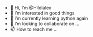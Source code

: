 - 👋 Hi, I’m @Hildialex
- 👀 I’m interested in good things
- 🌱 I’m currently learning python again
- 💞️ I’m looking to collaborate on ...
- 📫 How to reach me ...

<!---
Hildialex/Hildialex is a ✨ special ✨ repository because its `README.md` (this file) appears on your GitHub profile.
You can click the Preview link to take a look at your changes.
--->

